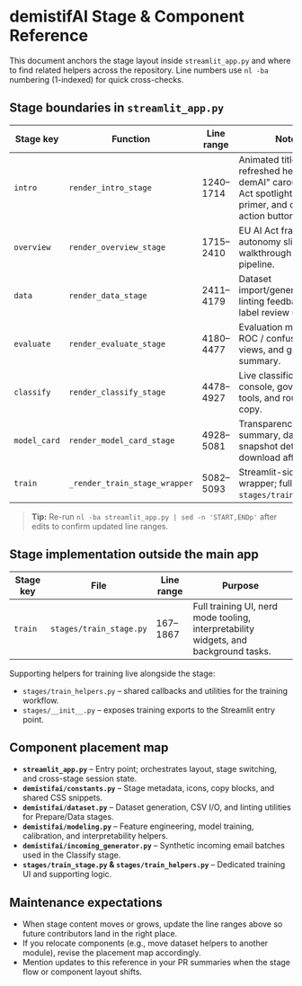 # demistifAI Stage & Component Reference

This document anchors the stage layout inside `streamlit_app.py` and where to find related helpers across the repository. Line
numbers use `nl -ba` numbering (1-indexed) for quick cross-checks.

## Stage boundaries in `streamlit_app.py`
| Stage key | Function | Line range | Notes |
| --- | --- | --- | --- |
| `intro` | `render_intro_stage` | 1240–1714 | Animated title, refreshed hero, "Why demAI" carousel, EU AI Act spotlight, lifecycle primer, and call-to-action buttons. |
| `overview` | `render_overview_stage` | 1715–2410 | EU AI Act framing, autonomy sliders, and walkthrough of the full pipeline. |
| `data` | `render_data_stage` | 2411–4179 | Dataset import/generation, linting feedback, and label review utilities. |
| `evaluate` | `render_evaluate_stage` | 4180–4477 | Evaluation metrics, ROC / confusion matrix views, and governance summary. |
| `classify` | `render_classify_stage` | 4478–4927 | Live classification console, governance tools, and routing copy. |
| `model_card` | `render_model_card_stage` | 4928–5081 | Transparency summary, dataset snapshot details, and download affordances. |
| `train` | `_render_train_stage_wrapper` | 5082–5093 | Streamlit-side wrapper; full UI lives in `stages/train_stage.py`. |

> **Tip:** Re-run `nl -ba streamlit_app.py | sed -n 'START,ENDp'` after edits to confirm updated line ranges.

## Stage implementation outside the main app
| Stage key | File | Line range | Purpose |
| --- | --- | --- | --- |
| `train` | `stages/train_stage.py` | 167–1867 | Full training UI, nerd mode tooling, interpretability widgets, and background tasks. |

Supporting helpers for training live alongside the stage:
- `stages/train_helpers.py` – shared callbacks and utilities for the training workflow.
- `stages/__init__.py` – exposes training exports to the Streamlit entry point.

## Component placement map
- **`streamlit_app.py`** – Entry point; orchestrates layout, stage switching, and cross-stage session state.
- **`demistifai/constants.py`** – Stage metadata, icons, copy blocks, and shared CSS snippets.
- **`demistifai/dataset.py`** – Dataset generation, CSV I/O, and linting utilities for Prepare/Data stages.
- **`demistifai/modeling.py`** – Feature engineering, model training, calibration, and interpretability helpers.
- **`demistifai/incoming_generator.py`** – Synthetic incoming email batches used in the Classify stage.
- **`stages/train_stage.py` & `stages/train_helpers.py`** – Dedicated training UI and supporting logic.

## Maintenance expectations
- When stage content moves or grows, update the line ranges above so future contributors land in the right place.
- If you relocate components (e.g., move dataset helpers to another module), revise the placement map accordingly.
- Mention updates to this reference in your PR summaries when the stage flow or component layout shifts.
